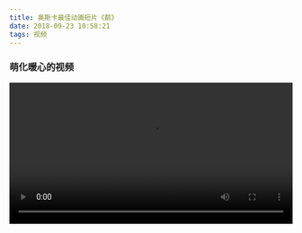 ```yaml
---
title: 奥斯卡最佳动画短片《鹬》
date: 2018-09-23 10:58:21
tags: 视频
---
```

### 萌化暖心的视频
<!--more-->


<video width="100%" controls="controls">
<source src="https://raw.githubusercontent.com/YSC168/eee/master/yu.mp4" type="video/mp4"></video>



 